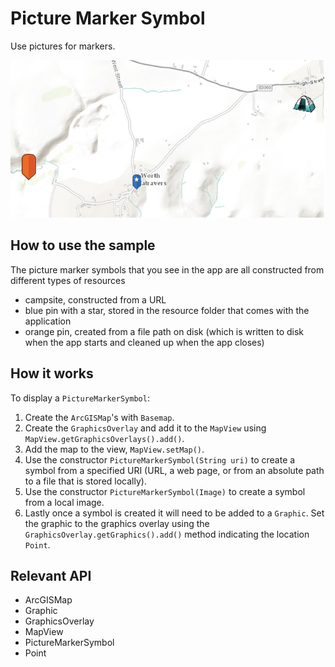 # Picture Marker Symbol

Use pictures for markers.

<img src="PictureMarkerSymbol.png"/>

## How to use the sample

The picture marker symbols that you see in the app are all constructed from different types of resources
  - campsite,  constructed from a URL
  - blue pin with a star, stored in the resource folder that comes with the application
  - orange pin, created from a file path on disk (which is written to disk when the app starts and cleaned up when the app closes)

## How it works

To display a `PictureMarkerSymbol`:


  1. Create the `ArcGISMap`'s with `Basemap`.
  2. Create the `GraphicsOverlay` and add it to the `MapView` using `MapView.getGraphicsOverlays().add()`.
  3. Add the map to the view, `MapView.setMap()`.
  4. Use the constructor `PictureMarkerSymbol(String uri)` to create a symbol from a specified URI (URL, a web page, or from an absolute path to a file that is stored locally).
  5. Use the constructor `PictureMarkerSymbol(Image)` to create a symbol from a local image.
  6. Lastly once a symbol is created it will need to be added to a `Graphic`. Set the graphic to the graphics overlay using the `GraphicsOverlay.getGraphics().add()` method indicating the location `Point`.


## Relevant API


  * ArcGISMap
  * Graphic
  * GraphicsOverlay
  * MapView
  * PictureMarkerSymbol
  * Point



